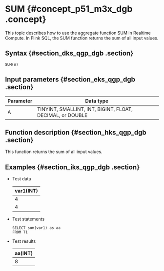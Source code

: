 # SUM {#concept_p51_m3x_dgb .concept}

This topic describes how to use the aggregate function SUM in Realtime Compute. In Flink SQL, the SUM function returns the sum of all input values.

## Syntax {#section_dks_qgp_dgb .section}

```
SUM(A)
```

## Input parameters {#section_eks_qgp_dgb .section}

|Parameter|Data type|
|---------|---------|
|A|TINYINT, SMALLINT, INT, BIGINT, FLOAT, DECIMAL, or DOUBLE|

## Function description {#section_hks_qgp_dgb .section}

This function returns the sum of all input values.

## Examples {#section_iks_qgp_dgb .section}

-   Test data

    |var1\(INT\)|
    |-----------|
    |4|
    |4|

-   Test statements

    ```language-sql
    SELECT sum(var1) as aa
    FROM T1
    ```

-   Test results

    |aa\(INT\)|
    |---------|
    |8|


